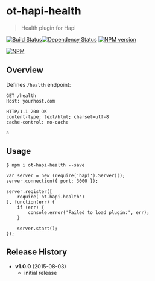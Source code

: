 # ot-hapi-health
> Health plugin for Hapi

[![Build Status](https://semaphoreci.com/api/v1/projects/108544aa-8e03-41b1-83d9-b70289833db4/501053/badge.svg)](https://semaphoreci.com/ArnoldZokas/ot-hapi-health)[![Dependency Status](https://david-dm.org/ArnoldZokas/ot-hapi-health.svg)](https://david-dm.org/ArnoldZokas/ot-hapi-health) [![NPM version](https://badge.fury.io/js/ot-hapi-health.svg)](http://badge.fury.io/js/ot-hapi-health)

[![NPM](https://nodei.co/npm/ot-hapi-health.png?downloads=true&stars=true)](https://nodei.co/npm/ot-hapi-health)

## Overview
Defines `/health` endpoint:
```
GET /health
Host: yourhost.com

HTTP/1.1 200 OK
content-type: text/html; charset=utf-8
cache-control: no-cache

☃
```

## Usage
```
$ npm i ot-hapi-health --save
```

```
var server = new (require('hapi').Server)();
server.connection({ port: 3000 });

server.register([
    require('ot-hapi-health')
], function(err) {
    if (err) {
        console.error('Failed to load plugin:', err);
    }

    server.start();
});
```

## Release History
- **v1.0.0** (2015-08-03)
    - initial release

